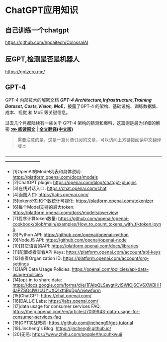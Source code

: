 # ChatGPT应用知识

## 自己训练一个chatgpt

https://github.com/hpcaitech/ColossalAI

## 反GPT,检测是否是机器人

https://gptzero.me/

## GPT-4

GPT-4 内部技术的解密文档 ***GPT-4 Architecture,Infrastructure,Training Dataset, Costs,Vision, MoE***，披露了GPT-4 的架构、基础设施、训练数据集、成本、视觉 和 MoE 等关键信息。

过去几个月都陆续有一些关于 GPT-4 架构的猜测和爆料，这篇则是最为详细的解密 [**⋙ 阅读原文**](https:/www.semianalysis.com/p/gpt-4-architecture-infrastructure) | [**全文翻译(中文版)**](https:/mp.weixin.qq.com/s/AIwinPksV_u-RQfcoCD7nw)

> 需要注意的是，这是一篇付费订阅的文章，可以访问上方链接阅读中文翻译版本

————————————————————————————————————————————

- [1]OpenAI的Model列表和具体说明: <https://platform.openai.com/docs/models>
- [2]ChatGPT plugin: <https://openai.com/blog/chatgpt-plugins>
- [3]在线对话入口: <https://chat.openai.com/chat>
- [4]画图入口: <https://labs.openai.com/>
- [5]token分割和个数统计可视化: <https://platform.openai.com/tokenizer>
- [6]每个Model支持的最大token: <https://platform.openai.com/docs/models/overview>
- [7]程序计算token数量: <https://github.com/openai/openai-cookbook/blob/main/examples/How_to_count_tokens_with_tiktoken.ipynb>
- [8]Python API: <https://github.com/openai/openai-python>
- [9]NodeJS API: <https://github.com/openai/openai-node>
- [10]其它语言的API: <https://platform.openai.com/docs/libraries>
- [11]配置或者查看API Keys: <https://platform.openai.com/account/api-keys>
- [12]查看Organization ID: <https://platform.openai.com/account/org-settings>
- [13]API Data Usage Policies: <https://openai.com/policies/api-data-usage-policies>
- [14]opt-in to share data: <https://docs.google.com/forms/d/e/1FAIpQLSevgtKyiSWIOj6CV6XWBHl1daPZSOcIWzcUYUXQ1xttjBgDpA/viewform>
- [15]ChatGPT: <https://chat.openai.com/>
- [16]DALL·E Labs: <https://labs.openai.com/>
- [17]data usage for consumer services FAQ: <https://help.openai.com/en/articles/7039943-data-usage-for-consumer-services-faq>
- [18]GPT实战教程: <https://github.com/jincheng9/gpt-tutorial>
- [19]Jincheng's Blog: <https://jincheng9.github.io/>
- [20]无忌: <https://www.zhihu.com/people/thucuhkwuji>

